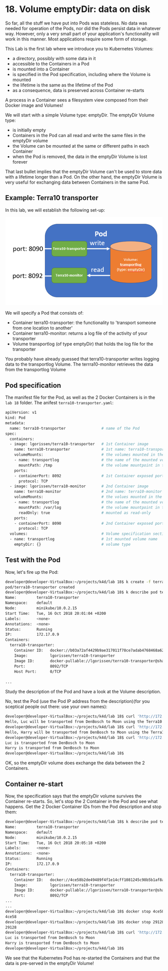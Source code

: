 # 18. Volume emptyDir: data on disk

So far, all the stuff we have put into Pods was stateless. No data was needed for operation of the Pods, nor did the Pods persist data in whatever way. However, only a very small part of your application's functionality will work in this manner. Most applications require some form of storage.

This Lab is the first lab where we introduce you to Kubernetes Volumes: 

- a directory, possibly with some data in it
- accessible to the Containers in a Pod 
- is mounted into a Container
- is specified in the Pod specification, including where the Volume is mounted
- the lifetime is the same as the lifetime of the Pod
- as a consequence, data is preserved across Container re-starts 

A process in a Container sees a filesystem view composed from their Docker image and Volumes!

We will start with a simple Volume type: emptyDir. The emptyDir Volume type:

- is initially empty
- Containers in the Pod can all read and write the same files in the emptyDir volume
- the Volume can be mounted at the same or different paths in each Container
- when the Pod is removed, the data in the emptyDir Volume is lost forever

That last bullet implies that the emptyDir Volume can't be used to store data with a lifetime longer than a Pod. On the other hand, the emptyDir Volume is very useful for exchanging data between Containers in the same Pod.

## Example: Terra10 transporter

In this lab, we will establish the following set-up:

![Headless service](img/lab18-terra10-transporter.png)

We will specify a Pod that consists of:

- Container terra10-transporter: the functionality to 'transport someone from one location to another'
- Container terra10-monitor: returns a log file of the activity of your transporter
- Volume transportlog (of type emptyDir) that holds the log file for the transporter

You probably have already guessed that terra10-transporter writes logging data to the transportlog Volume. The terrra10-monitor retrieves the data from the transportlog Volume

## Pod specification

The manifest file for the Pod, as well as the 2 Docker Containers is in the `lab 18` folder. The anifest `terra10-transporter.yaml`:

```bash
apiVersion: v1
kind: Pod
metadata:
  name: terra10-transporter                # name of the Pod
spec:
  containers:
  - image: lgorissen/terra10-transporter   # 1st Container image
    name: terra10-transporter              # 1st name: terra10-transporter
    volumeMounts:                          # the volumes mounted in the Container
    - name: transportlog                   # the name of the mounted volume
      mountPath: /tmp                      # the volume mountpoint in the Container 
    ports:
    - containerPort: 8092                  # 1st Container exposed port
      protocol: TCP
  - image: lgorissen/terra10-monitor       # 2nd Container image
    name: terra10-monitor                  # 2nd name: terra10-monitor
    volumeMounts:                          # the volues mounted in the Container
    - name: transportlog                   # the name of the mounted volue
      mountPath: /var/log                  # the volume mountpoint in the Container
      readOnly: true                       # mounted as read-only
    ports:
    - containerPort: 8090                  # 2nd Container exposed port
      protocol: TCP
  volumes:                                 # Volume specification section
  - name: transportlog                     # 1st mounted volume name
    emptyDir: {}                           # volume type

```

## Test with the Pod

Now, let's fire up the Pod:

```bash
developer@developer-VirtualBox:~/projects/k4d/lab 18$ k create -f terra10-transporter.yaml 
pod/terra10-transporter created
developer@developer-VirtualBox:~/projects/k4d/lab 18$ k describe pod terra10-transporter 
Name:         terra10-transporter
Namespace:    default
Node:         minikube/10.0.2.15
Start Time:   Tue, 16 Oct 2018 20:01:04 +0200
Labels:       <none>
Annotations:  <none>
Status:       Running
IP:           172.17.0.9
Containers:
  terra10-transporter:
    Container ID:   docker://b03a72af4429b9ae317011f78ce7adab4768468a622ad5ffe6aaafa6c952f836
    Image:          lgorissen/terra10-transporter
    Image ID:       docker-pullable://lgorissen/terra10-transporter@sha256:df80b324cf016afdfde25f40be57a4c7ca807111c40f5e7545a166606a8c5138
    Port:           8092/TCP
    Host Port:      0/TCP

...
```

Study the description of the Pod and have a look at the Volume description.

No, test the Pod (use the Pod IP address from the description)(for you sceptical people out there: use your own names):

```bash
developer@developer-VirtualBox:~/projects/k4d/lab 18$ curl 'http://172.17.0.9:8090?name=Luc&from=DenBosch&to=Moon'
Hello, Luc will be transported from DenBosch to Moon using the Terra10 transporter service
developer@developer-VirtualBox:~/projects/k4d/lab 18$ curl 'http://172.17.0.9:8090?name=Harry&from=DenBosch&to=Moon'
Hello, Harry will be transported from DenBosch to Moon using the Terra10 transporter service
developer@developer-VirtualBox:~/projects/k4d/lab 18$ curl 'http://172.17.0.9:8092'
Luc is transported from DenBosch to Moon
Harry is transported from DenBosch to Moon
developer@developer-VirtualBox:~/projects/k4d/lab 18$ 
```

OK, so the emptyDir volume does exchange the data between the 2 Containers.


## Container re-start

Now, the specification says that the emptyDir volume survives the Container re-starts. So, let's stop the 2 Container in the Pod and see what happens.
Get the 2 Docker Container IDs from the Pod description and stop them:

```bash
developer@developer-VirtualBox:~/projects/k4d/lab 18$ k describe pod terra10-transporter 
Name:         terra10-transporter
Namespace:    default
Node:         minikube/10.0.2.15
Start Time:   Tue, 16 Oct 2018 20:05:18 +0200
Labels:       <none>
Annotations:  <none>
Status:       Running
IP:           172.17.0.9
Containers:
  terra10-transporter:
    Container ID:   docker://4ce58b2de49489f4f1e14cff1081245c98b5b1af8a5fde76b4300e3a24adffff
    Image:          lgorissen/terra10-transporter
    Image ID:       docker-pullable://lgorissen/terra10-transporter@sha256:df80b324cf016afdfde25f40be57a4c7ca807111c40f5e7545a166606a8c5138
    Port:           8092/TCP
...
...
developer@developer-VirtualBox:~/projects/k4d/lab 18$ docker stop 4ce58
4ce58
developer@developer-VirtualBox:~/projects/k4d/lab 18$ docker stop 29128
29128
developer@developer-VirtualBox:~/projects/k4d/lab 18$ curl 'http://172.17.0.9:8092'
Luc is transported from DenBosch to Moon
Harry is transported from DenBosch to Moon
developer@developer-VirtualBox:~/projects/k4d/lab 18$
```

We see that the Kubernetes Pod has re-started the Containers and that the data is pre-served in the emptyDir Volume!